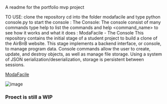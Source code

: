 A readme for the portfolio mvp 
project

TO USE: clone the repository cd into the folder modafacile and type python console.py to start the  console : The Console: The console consist of many commands type help to list the commands and help <command_name> to see how it works and what it does :
ModaFacile - The Console
This repository contains the initial stage of a student project to build a clone of the AirBnB website. This stage implements a backend interface, or console, to manage program data. Console commands allow the user to create, update, and destroy objects, as well as manage file storage. Using a system of JSON serialization/deserialization, storage is persistent between sessions.


<a href="http://vale-hash.tech/modafacile/">ModaFacile</a>



![image](https://github.com/valehash/moda_facile/assets/155540375/61476b48-161e-4eb0-9f44-a7bef4e623f0)


### Proect is still a WIP
